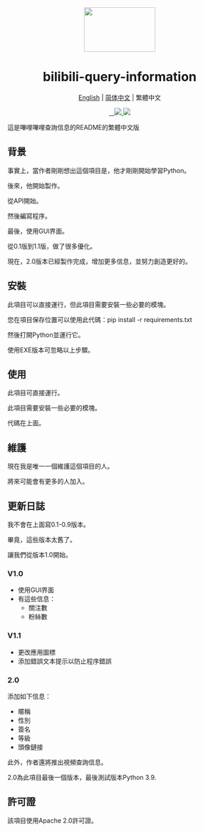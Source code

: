 <div align="center">
  <img src="https://s1.imagehub.cc/images/2022/01/29/bilibili-ico.png" width="160px" height="100px">
  <h1 align="center">bilibili-query-information</h1>
  
  [English](https://github.com/macwinlin-studio/bilibili-query-information/blob/2.0/README.md) | [简体中文](https://github.com/macwinlin-studio/bilibili-query-information/blob/2.0/README-zh.md) | 繁體中文
  
  <a href="https://github.com/macwinlin-studio/bilibili-query-information/releases">
    <img src="https://img.shields.io/badge/release-2.0-blue" alt="">
  </a>
  <a href="https://github.com/macwinlin-studio/bilibili-query-information/blob/2.0/LICENSE">
    <img src="https://img.shields.io/badge/license-Apache--2.0-blue" alt="">
  </a>
  <a href="https://github.com/macwinlin-studio/bilibili-query-information/releases">
    <img src="https://img.shields.io/github/downloads/macwinlin-studio/bilibili-query-information/total" alt="">
  </a>
  <a href="https://www.microsoft.com/zh-hk/windows">
    <img src="https://img.shields.io/badge/platform-windows-red">
  </a>
  <a href="https://www.python.org/">
    <img src="https://img.shields.io/badge/python-v3.9-orange">
  </a>
</div>

這是嗶哩嗶哩查詢信息的README的繁體中文版
## 背景
事實上，當作者剛剛想出這個項目是，他才剛剛開始學習Python。

後來，他開始製作。

從API開始。

然後編寫程序。

最後，使用GUI界面。

從0.1版到1.1版，做了很多優化。

現在，2.0版本已經製作完成，增加更多信息，並努力創造更好的。
## 安裝
此項目可以直接運行，但此項目需要安裝一些必要的模塊。

您在項目保存位置可以使用此代碼：pip install -r requirements.txt

然後打開Python並運行它。

使用EXE版本可忽略以上步驟。
## 使用
此項目可直接運行。

此項目需要安裝一些必要的模塊。

代碼在上面。
## 維護
現在我是唯一一個維護這個項目的人。

將來可能會有更多的人加入。
## 更新日誌
我不會在上面寫0.1-0.9版本。

畢竟，這些版本太舊了。

讓我們從版本1.0開始。
### V1.0
- 使用GUI界面
- 有這些信息：
    - 關注數
    - 粉絲數
### V1.1
- 更改應用圖標
- 添加錯誤文本提示以防止程序錯誤
### 2.0
添加如下信息：
- 暱稱
- 性別
- 簽名
- 等級
- 頭像鏈接

此外，作者還將推出視頻查詢信息。

2.0為此項目最後一個版本，最後測試版本Python 3.9.
## 許可證
該項目使用Apache 2.0許可證。
